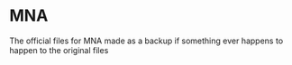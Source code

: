 # MNA
 The official files for MNA made as a backup if something ever happens to happen to the original files
